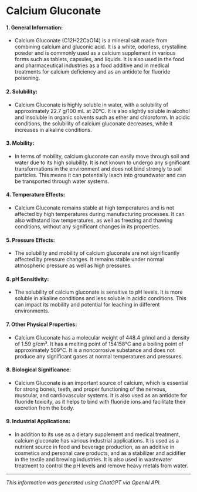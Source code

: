 # Calcium Gluconate
#### 1. General Information:
* Calcium Gluconate (C12H22CaO14) is a mineral salt made from combining calcium and gluconic acid. It is a white, odorless, crystalline powder and is commonly used as a calcium supplement in various forms such as tablets, capsules, and liquids. It is also used in the food and pharmaceutical industries as a food additive and in medical treatments for calcium deficiency and as an antidote for fluoride poisoning.
#### 2. Solubility:
* Calcium Gluconate is highly soluble in water, with a solubility of approximately 22.7 g/100 mL at 20°C. It is also slightly soluble in alcohol and insoluble in organic solvents such as ether and chloroform. In acidic conditions, the solubility of calcium gluconate decreases, while it increases in alkaline conditions.
#### 3. Mobility:
* In terms of mobility, calcium gluconate can easily move through soil and water due to its high solubility. It is not known to undergo any significant transformations in the environment and does not bind strongly to soil particles. This means it can potentially leach into groundwater and can be transported through water systems.
#### 4. Temperature Effects:
* Calcium Gluconate remains stable at high temperatures and is not affected by high temperatures during manufacturing processes. It can also withstand low temperatures, as well as freezing and thawing conditions, without any significant changes in its properties.
#### 5. Pressure Effects:
* The solubility and mobility of calcium gluconate are not significantly affected by pressure changes. It remains stable under normal atmospheric pressure as well as high pressures.
#### 6. pH Sensitivity:
* The solubility of calcium gluconate is sensitive to pH levels. It is more soluble in alkaline conditions and less soluble in acidic conditions. This can impact its mobility and potential for leaching in different environments.
#### 7. Other Physical Properties:
* Calcium Gluconate has a molecular weight of 448.4 g/mol and a density of 1.59 g/cm³. It has a melting point of 154158°C and a boiling point of approximately 509°C. It is a noncorrosive substance and does not produce any significant gases at normal temperatures and pressures.
#### 8. Biological Significance:
* Calcium Gluconate is an important source of calcium, which is essential for strong bones, teeth, and proper functioning of the nervous, muscular, and cardiovascular systems. It is also used as an antidote for fluoride toxicity, as it helps to bind with fluoride ions and facilitate their excretion from the body.
#### 9. Industrial Applications:
* In addition to its use as a dietary supplement and medical treatment, calcium gluconate has various industrial applications. It is used as a nutrient source in food and beverage production, as an additive in cosmetics and personal care products, and as a stabilizer and acidifier in the textile and brewing industries. It is also used in wastewater treatment to control the pH levels and remove heavy metals from water.
______________________________________________________________
*This information was generated using ChatGPT via OpenAI API.*